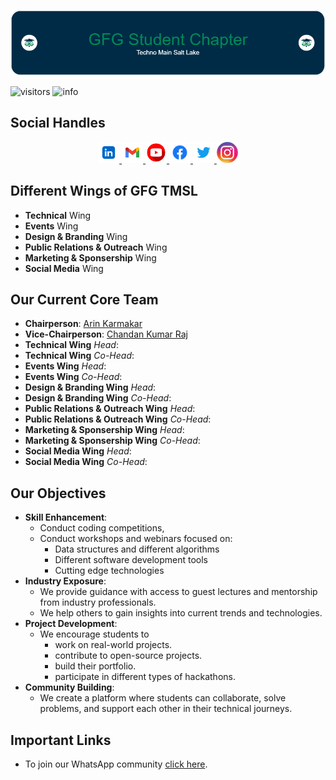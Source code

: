 <p align = "center">
  <img 
    src = "imgs/github-header/v4.png"
    alt = "GFG TMSL Student Chapter"
    width: 500% 
    height: 100% 
  />
</p>

![visitors](https://visitor-badge.laobi.icu/badge?page_id=GFG-TMSL-Official/GFG-TMSL-Official)
![info](https://img.shields.io/badge/GFG%20Student%20Chapter-Techno%20Main%20Salt%20Lake-darkgreen)

## Social Handles
<p align = "center">
  <!-- LinkedIn -->
  <a href="https://www.linkedin.com/company/gfgtmsl/" alt="GFG TMSL Official | LinkedIn">
    <img height="34" src="imgs/social-media/linkedin.webp" alt="LinkedIn">
  </a>
  <!-- Gmail -->
  <a href="mailto:gfg.tmsl.official@gmail.com" alt="GFG TMSL Official | Gmail">
    <img height="34" src="imgs/social-media/gmail.webp" alt="Gmail">
  </a>
  <!-- YouTube -->
  <a href="" alt="GFG TMSL Official | YouTube">
    <img height="34" src="imgs/social-media/youtube.webp" alt="YouTube">
  </a>
  <!-- FaceBook -->
  <a href="https://www.facebook.com/profile.php?id=61567826795752" alt="GFG TMSL Official | FaceBook">
    <img height="34" src="imgs/social-media/facebook.webp" alt="FaceBook">
  </a>
  <!-- Twitter -->
  <a href="" alt="GFG TMSL Official | Twitter">
    <img height="34" src="imgs/social-media/twitter.webp" alt="Twitter">
  </a>
  <!-- Instagram -->
  <a href="https://www.instagram.com/gfg.tmsl_official/" alt="GFG TMSL Official | Instagram">
    <img height="34" src="imgs/social-media/instagram.webp" alt="Instagram">
  </a>
</p>

## Different Wings of GFG TMSL
  - **Technical** Wing
  - **Events** Wing
  - **Design & Branding** Wing
  - **Public Relations & Outreach** Wing
  - **Marketing & Sponsership** Wing
  - **Social Media** Wing

## Our Current Core Team
  - **Chairperson**: [Arin Karmakar](https://wa.me/919476476209)
  - **Vice-Chairperson**: [Chandan Kumar Raj](https://wa.me/918340606284)
  - **Technical Wing** *Head*: []()
  - **Technical Wing** *Co-Head*: []()
  - **Events Wing** *Head*: []()
  - **Events Wing** *Co-Head*: []()
  - **Design & Branding Wing** *Head*: []()
  - **Design & Branding Wing** *Co-Head*: []()
  - **Public Relations & Outreach Wing** *Head*: []()
  - **Public Relations & Outreach Wing** *Co-Head*: []()
  - **Marketing & Sponsership Wing** *Head*: []()
  - **Marketing & Sponsership Wing** *Co-Head*: []()
  - **Social Media Wing** *Head*: []()
  - **Social Media Wing** *Co-Head*: []()

## Our Objectives
- **Skill Enhancement**: 
  - Conduct coding competitions, 
  - Conduct workshops and webinars focused on:
    - Data structures and different algorithms
    - Different software development tools
    - Cutting edge technologies
- **Industry Exposure**:
  - We provide guidance with access to guest lectures and mentorship from industry professionals.
  - We help others to gain insights into current trends and technologies.
- **Project Development**: 
  - We encourage students to 
    - work on real-world projects.
    - contribute to open-source projects.
    - build their portfolio.
    - participate in different types of hackathons.
- **Community Building**: 
  - We create a platform where students can collaborate, solve problems, and support each other in their technical journeys.

<!-- ## Our Vision
- KICHU NEI -->

## Important Links
<!-- - Visit our website at [https://gfgtmsl.com](https://gfgtmsl.com) -->
- To join our WhatsApp community [click here](https://chat.whatsapp.com/CCJpcqGNEpDDwFxQJcogka).
